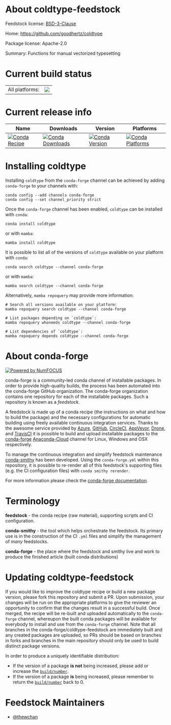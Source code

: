 About coldtype-feedstock
========================

Feedstock license: [BSD-3-Clause](https://github.com/conda-forge/coldtype-feedstock/blob/main/LICENSE.txt)

Home: https://github.com/goodhertz/coldtype

Package license: Apache-2.0

Summary: Functions for manual vectorized typesetting

Current build status
====================


<table><tr><td>All platforms:</td>
    <td>
      <a href="https://dev.azure.com/conda-forge/feedstock-builds/_build/latest?definitionId=20013&branchName=main">
        <img src="https://dev.azure.com/conda-forge/feedstock-builds/_apis/build/status/coldtype-feedstock?branchName=main">
      </a>
    </td>
  </tr>
</table>

Current release info
====================

| Name | Downloads | Version | Platforms |
| --- | --- | --- | --- |
| [![Conda Recipe](https://img.shields.io/badge/recipe-coldtype-green.svg)](https://anaconda.org/conda-forge/coldtype) | [![Conda Downloads](https://img.shields.io/conda/dn/conda-forge/coldtype.svg)](https://anaconda.org/conda-forge/coldtype) | [![Conda Version](https://img.shields.io/conda/vn/conda-forge/coldtype.svg)](https://anaconda.org/conda-forge/coldtype) | [![Conda Platforms](https://img.shields.io/conda/pn/conda-forge/coldtype.svg)](https://anaconda.org/conda-forge/coldtype) |

Installing coldtype
===================

Installing `coldtype` from the `conda-forge` channel can be achieved by adding `conda-forge` to your channels with:

```
conda config --add channels conda-forge
conda config --set channel_priority strict
```

Once the `conda-forge` channel has been enabled, `coldtype` can be installed with `conda`:

```
conda install coldtype
```

or with `mamba`:

```
mamba install coldtype
```

It is possible to list all of the versions of `coldtype` available on your platform with `conda`:

```
conda search coldtype --channel conda-forge
```

or with `mamba`:

```
mamba search coldtype --channel conda-forge
```

Alternatively, `mamba repoquery` may provide more information:

```
# Search all versions available on your platform:
mamba repoquery search coldtype --channel conda-forge

# List packages depending on `coldtype`:
mamba repoquery whoneeds coldtype --channel conda-forge

# List dependencies of `coldtype`:
mamba repoquery depends coldtype --channel conda-forge
```


About conda-forge
=================

[![Powered by
NumFOCUS](https://img.shields.io/badge/powered%20by-NumFOCUS-orange.svg?style=flat&colorA=E1523D&colorB=007D8A)](https://numfocus.org)

conda-forge is a community-led conda channel of installable packages.
In order to provide high-quality builds, the process has been automated into the
conda-forge GitHub organization. The conda-forge organization contains one repository
for each of the installable packages. Such a repository is known as a *feedstock*.

A feedstock is made up of a conda recipe (the instructions on what and how to build
the package) and the necessary configurations for automatic building using freely
available continuous integration services. Thanks to the awesome service provided by
[Azure](https://azure.microsoft.com/en-us/services/devops/), [GitHub](https://github.com/),
[CircleCI](https://circleci.com/), [AppVeyor](https://www.appveyor.com/),
[Drone](https://cloud.drone.io/welcome), and [TravisCI](https://travis-ci.com/)
it is possible to build and upload installable packages to the
[conda-forge](https://anaconda.org/conda-forge) [Anaconda-Cloud](https://anaconda.org/)
channel for Linux, Windows and OSX respectively.

To manage the continuous integration and simplify feedstock maintenance
[conda-smithy](https://github.com/conda-forge/conda-smithy) has been developed.
Using the ``conda-forge.yml`` within this repository, it is possible to re-render all of
this feedstock's supporting files (e.g. the CI configuration files) with ``conda smithy rerender``.

For more information please check the [conda-forge documentation](https://conda-forge.org/docs/).

Terminology
===========

**feedstock** - the conda recipe (raw material), supporting scripts and CI configuration.

**conda-smithy** - the tool which helps orchestrate the feedstock.
                   Its primary use is in the construction of the CI ``.yml`` files
                   and simplify the management of *many* feedstocks.

**conda-forge** - the place where the feedstock and smithy live and work to
                  produce the finished article (built conda distributions)


Updating coldtype-feedstock
===========================

If you would like to improve the coldtype recipe or build a new
package version, please fork this repository and submit a PR. Upon submission,
your changes will be run on the appropriate platforms to give the reviewer an
opportunity to confirm that the changes result in a successful build. Once
merged, the recipe will be re-built and uploaded automatically to the
`conda-forge` channel, whereupon the built conda packages will be available for
everybody to install and use from the `conda-forge` channel.
Note that all branches in the conda-forge/coldtype-feedstock are
immediately built and any created packages are uploaded, so PRs should be based
on branches in forks and branches in the main repository should only be used to
build distinct package versions.

In order to produce a uniquely identifiable distribution:
 * If the version of a package **is not** being increased, please add or increase
   the [``build/number``](https://docs.conda.io/projects/conda-build/en/latest/resources/define-metadata.html#build-number-and-string).
 * If the version of a package **is** being increased, please remember to return
   the [``build/number``](https://docs.conda.io/projects/conda-build/en/latest/resources/define-metadata.html#build-number-and-string)
   back to 0.

Feedstock Maintainers
=====================

* [@thewchan](https://github.com/thewchan/)

